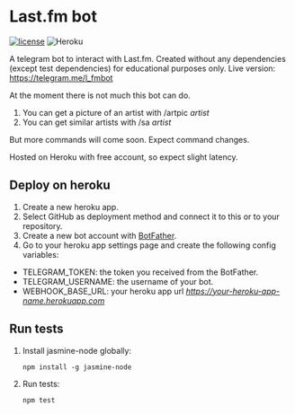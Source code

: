 # Last.fm bot
[![license](https://img.shields.io/github/license/mashape/apistatus.svg?maxAge=2592000)](README.md)
![Heroku](https://heroku-badge.herokuapp.com/?app=lastfmbot&root=status&style=flat)

A telegram bot to interact with Last.fm. Created without any dependencies (except test dependencies) for educational purposes only. Live version: https://telegram.me/l_fmbot

At the moment there is not much this bot can do.

1. You can get a picture of an artist with /artpic *artist*
2. You can get similar artists with /sa *artist*

But more commands will come soon. Expect command changes.

Hosted on Heroku with free account, so expect slight latency.

## Deploy on heroku

1. Create a new heroku app.
2. Select GitHub as deployment method and connect it to this or to your repository.
3. Create a new bot account with [BotFather](https://telegram.me/BotFather).
4. Go to your heroku app settings page and create the following config variables: 

- TELEGRAM_TOKEN: the token you received from the BotFather.
- TELEGRAM_USERNAME: the username of your bot.
- WEBHOOK_BASE_URL: your heroku app url *https://your-heroku-app-name.herokuapp.com*

## Run tests
1. Install jasmine-node globally:
    ```
    npm install -g jasmine-node
    ```
2. Run tests:
    ```
    npm test
    ```
